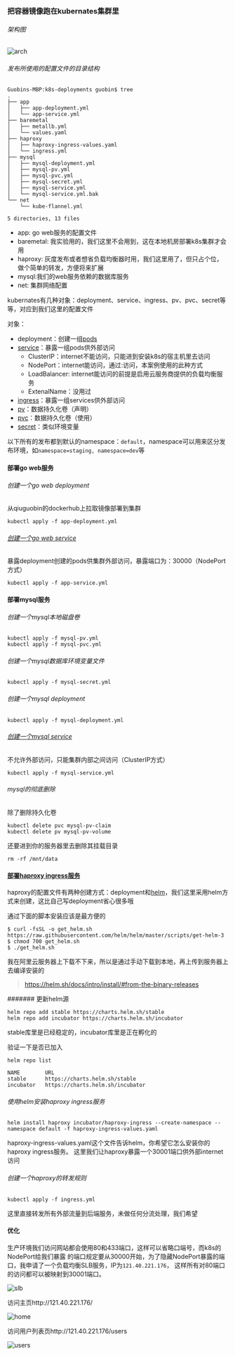 ### 把容器镜像跑在kubernates集群里

###### 架构图

![arch](./img/arch.png)

###### 发布所使用的配置文件的目录结构

```
Guobins-MBP:k8s-deployments guobin$ tree
.
├── app
│   ├── app-deployment.yml
│   └── app-service.yml
├── baremetal
│   ├── metallb.yml
│   └── values.yaml
├── haproxy
│   ├── haproxy-ingress-values.yaml
│   └── ingress.yml
├── mysql
│   ├── mysql-deployment.yml
│   ├── mysql-pv.yml
│   ├── mysql-pvc.yml
│   ├── mysql-secret.yml
│   ├── mysql-service.yml
│   └── mysql-service.yml.bak
└── net
    └── kube-flannel.yml

5 directories, 13 files
```

- app: go web服务的配置文件
- baremetal: 我实验用的，我们这里不会用到，这在本地机房部署k8s集群才会用
- haproxy: 灰度发布或者想省负载均衡器时用，我们这里用了，但只占个位，做个简单的转发，方便将来扩展
- mysql:我们的web服务依赖的数据库服务
- net: 集群网络配置

kubernates有几种对象：deployment、service、ingress、pv、pvc、secret等等，对应到我们这里的配置文件

对象：
- deployment：创建一组[pods](https://kubernetes.io/docs/concepts/workloads/pods/#what-is-a-pod)
- [service](https://kubernetes.io/docs/concepts/services-networking/service/)：暴露一组pods供外部访问
  - ClusterIP：internet不能访问，只能进到安装k8s的宿主机里去访问
  - NodePort：internet能访问，通过<NodeIP>:<NodePort>访问，本案例使用的此种方式
  - LoadBalancer: internet能访问的前提是启用云服务商提供的负载均衡服务
  - ExtenalName：没用过
- [ingress](https://kubernetes.io/docs/concepts/services-networking/ingress/)：暴露一组services供外部访问
- [pv](https://kubernetes.io/docs/concepts/storage/persistent-volumes/)：数据持久化卷（声明）
- [pvc](https://kubernetes.io/docs/concepts/storage/persistent-volumes/)：数据持久化卷（使用）
- [secret](https://kubernetes.io/docs/concepts/configuration/secret/)：类似环境变量

以下所有的发布都到默认的namespace：`default`，namespace可以用来区分发布环境，如`namespace=staging, namespace=dev`等

#### 部署go web服务

###### 创建一个go web deployment

从qiuguobin的dockerhub上拉取镜像部署到集群

```
kubectl apply -f app-deployment.yml
```

###### [创建一个go web service](https://kubernetes.io/docs/concepts/services-networking/service/)

暴露deployment创建的pods供集群外部访问，暴露端口为：30000（NodePort方式）

```
kubectl apply -f app-service.yml
```

#### 部署mysql服务

###### 创建一个mysql本地磁盘卷

```
kubectl apply -f mysql-pv.yml
kubectl apply -f mysql-pvc.yml
```

###### 创建一个mysql数据库环境变量文件

```
kubectl apply -f mysql-secret.yml
```

###### 创建一个mysql deployment

```
kubectl apply -f mysql-deployment.yml
```

###### [创建一个mysql service](https://kubernetes.io/docs/concepts/services-networking/service/)

不允许外部访问，只能集群内部之间访问（ClusterIP方式）

```
kubectl apply -f mysql-service.yml
```

###### mysql的彻底删除

除了删除持久化卷

```
kubectl delete pvc mysql-pv-claim
kubectl delete pv mysql-pv-volume
```

还要进到你的服务器里去删除其挂载目录

```
rm -rf /mnt/data
```

#### [部署haproxy ingress服务](https://github.com/haproxy-ingress/charts)

haproxy的配置文件有两种创建方式：deployment和[helm](https://helm.sh/docs/intro/install/)，我们这里采用helm方式来创建，这比自己写deployment省心很多哦

通过下面的脚本安装应该是最方便的

```
$ curl -fsSL -o get_helm.sh https://raw.githubusercontent.com/helm/helm/master/scripts/get-helm-3
$ chmod 700 get_helm.sh
$ ./get_helm.sh
```

我在阿里云服务器上下载不下来，所以是通过手动下载到本地，再上传到服务器上去编译安装的 
>https://helm.sh/docs/intro/install/#from-the-binary-releases

####### 更新helm源

```
helm repo add stable https://charts.helm.sh/stable
helm repo add incubator https://charts.helm.sh/incubator
```
stable库里是已经稳定的，incubator库里是正在孵化的

验证一下是否已加入

```
helm repo list

NAME     	URL
stable   	https://charts.helm.sh/stable
incubator	https://charts.helm.sh/incubator
```

###### 使用helm安装haproxy ingress服务

```
helm install haproxy incubator/haproxy-ingress --create-namespace --namespace default -f haproxy-ingress-values.yaml
```
haproxy-ingress-values.yaml这个文件告诉helm，你希望它怎么安装你的haproxy ingress服务。
这里我们让haproxy暴露一个30001端口供外部internet访问

###### 创建一个haproxy的转发规则

```
kubectl apply -f ingress.yml
```

这里直接转发所有外部流量到后端服务，未做任何分流处理，我们希望

#### 优化

生产环境我们访问网站都会使用80和433端口，这样可以省略口端号，而k8s的NodePort给我们暴露
的端口规定要从30000开始，为了隐藏NodePort暴露的端口，我申请了一个负载均衡SLB服务，IP为`121.40.221.176`，
这样所有对80端口的访问都可以被映射到30001端口。

![slb](./img/slb.png)

访问主页http://121.40.221.176/

![home](./img/home.png)

访问用户列表页http://121.40.221.176/users

![users](./img/users.png)
